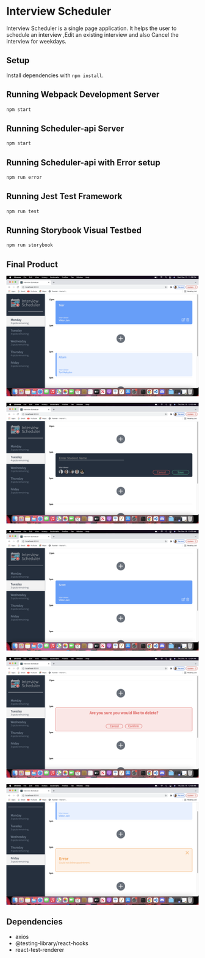 # Interview Scheduler
Interview Scheduler is a single page application.
It helps the user to schedule an interview ,Edit an existing interview and also Cancel the interview for weekdays.

## Setup

Install dependencies with `npm install`.

## Running Webpack Development Server

```sh
npm start
```

## Running Scheduler-api Server

```sh
npm start
```
## Running Scheduler-api with Error setup

```sh
npm run error
```

## Running Jest Test Framework

```sh
npm run test
```

## Running Storybook Visual Testbed

```sh
npm run storybook
```

## Final Product

!["screenshot of Initial Interview Scheduler Page"](https://github.com/gouthamikolla/scheduler/blob/master/docs/Intial_Interview_Scheduler_Page.png)

!["screenshot of Scheduling an Interview "](https://github.com/gouthamikolla/scheduler/blob/master/docs/Scheduling_Interview.png)

!["screenshot of Confirmed Interview Schedule"](https://github.com/gouthamikolla/scheduler/blob/master/docs/Interview_Schedule.png)

!["screenshot of Confirmation for deleting an Interview"](https://github.com/gouthamikolla/scheduler/blob/master/docs/Deleting_Interview.png)

!["screenshot of Error While Deleting Interview"](https://github.com/gouthamikolla/scheduler/blob/master/docs/Error_Deleting_Interview.png)


## Dependencies

- axios
- @testing-library/react-hooks
- react-test-renderer